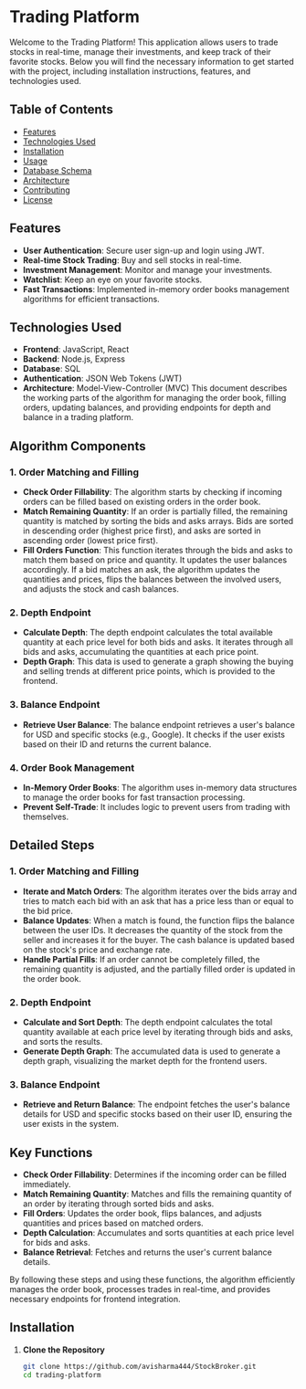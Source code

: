 # Trading Platform

Welcome to the Trading Platform! This application allows users to trade stocks in real-time, manage their investments, and keep track of their favorite stocks. Below you will find the necessary information to get started with the project, including installation instructions, features, and technologies used.

## Table of Contents
- [Features](#features)
- [Technologies Used](#technologies-used)
- [Installation](#installation)
- [Usage](#usage)
- [Database Schema](#database-schema)
- [Architecture](#architecture)
- [Contributing](#contributing)
- [License](#license)

## Features
- **User Authentication**: Secure user sign-up and login using JWT.
- **Real-time Stock Trading**: Buy and sell stocks in real-time.
- **Investment Management**: Monitor and manage your investments.
- **Watchlist**: Keep an eye on your favorite stocks.
- **Fast Transactions**: Implemented in-memory order books management algorithms for efficient transactions.

## Technologies Used
- **Frontend**: JavaScript, React
- **Backend**: Node.js, Express
- **Database**: SQL
- **Authentication**: JSON Web Tokens (JWT)
- **Architecture**: Model-View-Controller (MVC)
This document describes the working parts of the algorithm for managing the order book, filling orders, updating balances, and providing endpoints for depth and balance in a trading platform.

## Algorithm Components

### 1. Order Matching and Filling
- **Check Order Fillability**: The algorithm starts by checking if incoming orders can be filled based on existing orders in the order book.
- **Match Remaining Quantity**: If an order is partially filled, the remaining quantity is matched by sorting the bids and asks arrays. Bids are sorted in descending order (highest price first), and asks are sorted in ascending order (lowest price first).
- **Fill Orders Function**: This function iterates through the bids and asks to match them based on price and quantity. It updates the user balances accordingly. If a bid matches an ask, the algorithm updates the quantities and prices, flips the balances between the involved users, and adjusts the stock and cash balances.

### 2. Depth Endpoint
- **Calculate Depth**: The depth endpoint calculates the total available quantity at each price level for both bids and asks. It iterates through all bids and asks, accumulating the quantities at each price point.
- **Depth Graph**: This data is used to generate a graph showing the buying and selling trends at different price points, which is provided to the frontend.

### 3. Balance Endpoint
- **Retrieve User Balance**: The balance endpoint retrieves a user's balance for USD and specific stocks (e.g., Google). It checks if the user exists based on their ID and returns the current balance.

### 4. Order Book Management
- **In-Memory Order Books**: The algorithm uses in-memory data structures to manage the order books for fast transaction processing.
- **Prevent Self-Trade**: It includes logic to prevent users from trading with themselves.

## Detailed Steps

### 1. Order Matching and Filling
- **Iterate and Match Orders**: The algorithm iterates over the bids array and tries to match each bid with an ask that has a price less than or equal to the bid price.
- **Balance Updates**: When a match is found, the function flips the balance between the user IDs. It decreases the quantity of the stock from the seller and increases it for the buyer. The cash balance is updated based on the stock's price and exchange rate.
- **Handle Partial Fills**: If an order cannot be completely filled, the remaining quantity is adjusted, and the partially filled order is updated in the order book.

### 2. Depth Endpoint
- **Calculate and Sort Depth**: The depth endpoint calculates the total quantity available at each price level by iterating through bids and asks, and sorts the results.
- **Generate Depth Graph**: The accumulated data is used to generate a depth graph, visualizing the market depth for the frontend users.

### 3. Balance Endpoint
- **Retrieve and Return Balance**: The endpoint fetches the user's balance details for USD and specific stocks based on their user ID, ensuring the user exists in the system.

## Key Functions

- **Check Order Fillability**: Determines if the incoming order can be filled immediately.
- **Match Remaining Quantity**: Matches and fills the remaining quantity of an order by iterating through sorted bids and asks.
- **Fill Orders**: Updates the order book, flips balances, and adjusts quantities and prices based on matched orders.
- **Depth Calculation**: Accumulates and sorts quantities at each price level for bids and asks.
- **Balance Retrieval**: Fetches and returns the user's current balance details.

By following these steps and using these functions, the algorithm efficiently manages the order book, processes trades in real-time, and provides necessary endpoints for frontend integration.
## Installation
1. **Clone the Repository**
   ```sh
   git clone https://github.com/avisharma444/StockBroker.git
   cd trading-platform
